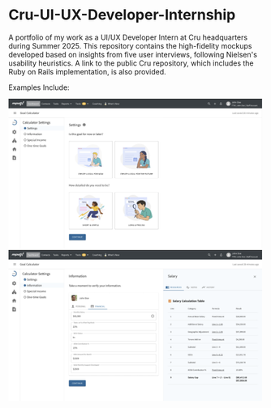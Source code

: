 # Cru-UI-UX-Developer-Internship
A portfolio of my work as a UI/UX Developer Intern at Cru headquarters during Summer 2025. This repository contains the high-fidelity mockups developed based on insights from five user interviews, following Nielsen's usability heuristics. A link to the public Cru repository, which includes the Ruby on Rails implementation, is also provided.

Examples Include:

<img src="High Fidelity Mockups/Settings Mockups/Settings.png" width="500"/>
<img src="High Fidelity Mockups/Settings Mockups/Information.png" alt="Login Screen" width="500"/>

